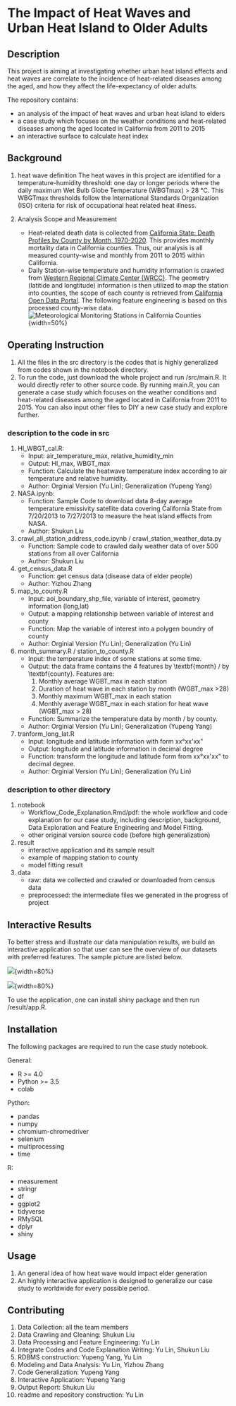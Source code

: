 # The Impact of Heat Waves and Urban Heat Island to Older Adults

## Description
This project is aiming at investigating whether urban heat island effects and heat waves are correlate to the incidence of heat-related diseases among the aged, and how they affect the life-expectancy of older adults. 

The repository contains:
- an analysis of the impact of heat waves and urban heat island to elders
- a case study which focuses on the weather conditions and heat-related diseases among the aged located in California from 2011 to 2015
- an interactive surface to calculate heat index

## Background
1. heat wave definition
   The heat waves in this project are identified for a temperature-humidity threshold: one day or longer periods where the daily maximum Wet Bulb Globe Temperature (WBGTmax) > 28 °C. This WBGTmax thresholds follow the International Standards Organization (ISO) criteria for risk of occupational heat related heat illness. 

2. Analysis Scope and Measurement
   - Heat-related death data is collected from [California State: Death Profiles by County by Month, 1970-2020](https://data.chhs.ca.gov/dataset/death-profiles-by-county). This provides monthly mortality data in California counties. Thus, our analysis is all measured county-wise and monthly from 2011 to 2015 within California. 
   - Daily Station-wise temperature and humidity information is crawled from [Western Regional Climate Center (WRCC)](https://wrcc.dri.edu/cgi-bin/wea_monsum.pl?ca). The geometry (latitide and longtitude) information is then utilized to map the station into counties, the scope of each county is retrieved from [California Open Data Portal](https://data.ca.gov/dataset/california-counties). The following feature engineering is based on this processed county-wise data. ![Meteorological Monitoring Stations in California Counties](https://gitlab.umich.edu/506-heatwave-and-old-people/heatwave-and-old-people/-/raw/main/result/map_station_county.png){width=50%}

## Operating Instruction
1. All the files in the src directory is the codes that is highly generalized from codes shown in the notebook directory.
2. To run the code, just download the whole project and run /src/main.R. It would directly refer to other source code. By running main.R, you can generate a case study which focuses on the weather conditions and heat-related diseases among the aged located in California from 2011 to 2015. You can also input other files to DIY a new case study and explore further.
### description to the code in src
1. HI_WBGT_cal.R: 
   - Input: air_temperature_max, relative_humidity_min
   - Output: HI_max, WBGT_max
   - Function: Calculate the heatwave temperature index according to air temperature and relative humidity.
   - Author: Orginial Version (Yu Lin); Generalization (Yupeng Yang)
2. NASA.ipynb:
   - Function: Sample Code to download data 8-day average temperature emissivity satellite data covering California State
   from 7/20/2013 to 7/27/2013 to measure the heat island effects from NASA.
   - Author: Shukun Liu
3. crawl_all_station_address_code.ipynb / crawl_station_weather_data.py
   - Function: Sample code to crawled daily weather data of over 500 stations from all over California
   - Author: Shukun Liu
4. get_census_data.R
   - Function: get census data (disease data of elder people)
   - Author: Yizhou Zhang
5. map_to_county.R
   - Input: aoi_boundary_shp_file, variable of interest, geometry information (long,lat)
   - Output: a mapping relationship between variable of interest and county
   - Function: Map the variable of interest into a polygen boundry of county
   - Author: Orginial Version (Yu Lin); Generalization (Yu Lin)
6. month_summary.R / station_to_county.R
   - Input: the temperature index of some stations at some time.
   - Output: the data frame contains the 4 features by \textbf{month} / by \textbf{county}. Features are:
      1) Monthly average WGBT_max in each station
      2) Duration of heat wave in each station by month (WGBT_max >28)
      3) Monthly maximum WGBT_max in each station
      4) Monthly average WGBT_max in each station for heat wave (WGBT_max > 28)
   - Function: Summarize the temperature data by month / by county.
   - Author: Orginial Version (Yu Lin); Generalization (Yupeng Yang)
7. tranform_long_lat.R
   - Input: longitude and latitude information with form xx°xx'xx"
   - Output: longitude and latitude information in decimal degree
   - Function: transform the longitude and latitude form from xx°xx'xx" to decimal degree.
   - Author: Orginial Version (Yu Lin); Generalization (Yu Lin)

### description to other directory
1. notebook
   - Workflow_Code_Explanation.Rmd/pdf: the whole workflow and code explanation for our case study, including description, background, Data Exploration and Feature Engineering and Model Fitting.
   - other original version source code (before high generalization)
2. result
   - interactive application and its sample result
   - example of mapping station to county
   - model fitting result
3. data
   - raw: data we collected and crawled or downloaded from census data
   - preprocessed: the intermediate files we generated in the progress of project


## Interactive Results
To better stress and illustrate our data manipulation results, we build an interactive application so that user can see the overview of our datasets with preferred features. The sample picture are listed below.

![](https://gitlab.umich.edu/506-heatwave-and-old-people/heatwave-and-old-people/-/raw/main/result/app_sample_result_1.JPG){width=80%}

![](https://gitlab.umich.edu/506-heatwave-and-old-people/heatwave-and-old-people/-/raw/main/result/app_sample_result_2.JPG){width=80%}

To use the application, one can install shiny package and then run /result/app.R.

## Installation
The following packages are required to run the case study notebook.

General: 
- R >= 4.0
- Python >= 3.5
- colab

Python:
- pandas
- numpy
- chromium-chromedriver 
- selenium
- multiprocessing
- time

R:
- measurement
- stringr
- df
- ggplot2
- tidyverse
- RMySQL
- dplyr
- shiny

## Usage
1. An general idea of how heat wave would impact elder generation
2. An highly interactive application is designed to generalize our case study to worldwide for every possible period.


## Contributing
1. Data Collection: all the team members
2. Data Crawling and Cleaning: Shukun Liu
3. Data Processing and Feature Engineering: Yu Lin
4. Integrate Codes and Code Explanation Writing: Yu Lin, Shukun Liu
5. RDBMS construction: Yupeng Yang, Yu Lin
6. Modeling and Data Analysis: Yu Lin, Yizhou Zhang
7. Code Generalization: Yupeng Yang
8. Interactive Application: Yupeng Yang
9. Output Report: Shukun Liu
10. readme and repository construction: Yu Lin
